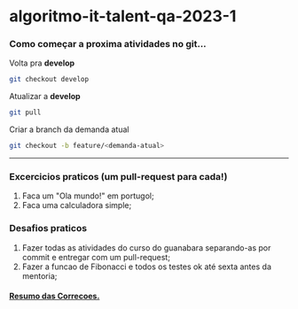 # algoritmo-it-talent-qa-2023-1

### Como começar a proxima atividades no git...

Volta pra **develop**
```bash
git checkout develop
```

Atualizar a **develop**
```bash
git pull
```

Criar a branch da demanda atual
```bash
git checkout -b feature/<demanda-atual>
```

---

### Excercicios praticos (um pull-request para cada!)

1. Faca um "Ola mundo!" em portugol;
1. Faca uma calculadora simple;

### Desafios praticos

1. Fazer todas as atividades do curso do guanabara separando-as por commit e entregar com um pull-request;
1. Fazer a funcao de Fibonacci e todos os testes ok até sexta antes da mentoria;


#### [Resumo das Correcoes.](correcoes_das_atividade.md)
